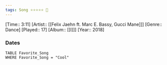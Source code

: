 ```yaml
---
tags: Song ⭐⭐⭐⭐⭐ 💛
---
```

[Time:: 3:11]
[Artist:: [[Felix Jaehn ft. Marc E. Bassy, Gucci Mane]]]
[Genre:: Dance]
[Played:: 17]
[Album:: [[I]]]
[Year:: 2018]
### Dates
````dataview
TABLE Favorite_Song
WHERE Favorite_Song = "Cool"
````